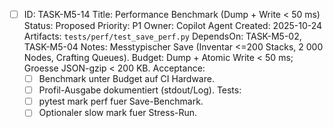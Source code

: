 - [ ] ID: TASK-M5-14
  Title: Performance Benchmark (Dump + Write < 50 ms)
  Status: Proposed
  Priority: P1
  Owner: Copilot Agent
  Created: 2025-10-24
  Artifacts: `tests/perf/test_save_perf.py`
  DependsOn: TASK-M5-02, TASK-M5-04
  Notes:
  Messtypischer Save (Inventar <=200 Stacks, 2 000 Nodes, Crafting Queues). Budget: Dump + Atomic Write < 50 ms; Groesse JSON-gzip < 200 KB.
  Acceptance:
  - [ ] Benchmark unter Budget auf CI Hardware.
  - [ ] Profil-Ausgabe dokumentiert (stdout/Log).
  Tests:
  - [ ] pytest mark perf fuer Save-Benchmark.
  - [ ] Optionaler slow mark fuer Stress-Run.
